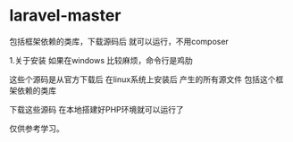 # laravel-master
包括框架依赖的类库，下载源码后 就可以运行，不用composer

1.关于安装
如果在windows 比较麻烦，命令行是鸡肋

这些个源码是从官方下载后 在linux系统上安装后 产生的所有源文件
包括这个框架依赖的类库

下载这些源码 在本地搭建好PHP环境就可以运行了

仅供参考学习。
